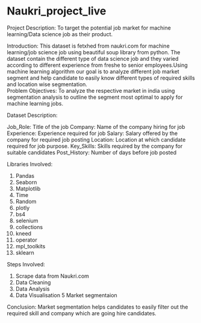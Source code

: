 # Naukri_project_live

Project Description: To target the potential job market for machine learning/Data science job as their product.

Introduction: This dataset is fetxhed from naukri.com for machine learning/job science job using beautiful soup library from python. The dataset contain the different type of data science job and they varied according to different experience from freshe to senior employees.Using machine learning algorithm our goal is to analyze different job market segment and help candidate to easily know different types of required skills and location wise segmentation.  
Problem Objectives: To analyze the respective market in india using segmentation analysis to outline the segment most optimal to apply for machine learning jobs.

Dataset Description:

Job_Role: Title of the job
Company: Name of the company hiring for job
Experience: Experience required for job
Salary: Salary offered by the company for required job posting
Location: Location at which candidate required for job purpose.
Key_Skills: Skills required by the company for suitable candidates
Post_History: Number of days before job posted

Libraries Involved:

1. Pandas
2. Seaborn
3. Matplotlib
4. Time
5. Random
6. plotly
7. bs4
8. selenium
9. collections
10. kneed
11. operator
12. mpl_toolkits
13. sklearn

Steps Involved:

1. Scrape data from Naukri.com
2. Data Cleaning
3. Data Analysis
4. Data Visualisation
5 Market segmentaion

Conclusion: Market segmentation helps candidates to easily filter out the required skill and company which are going hire candidates. 
